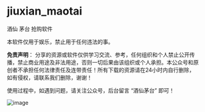 # jiuxian_maotai
酒仙 茅台 抢购软件

本软件仅用于娱乐，禁止用于任何违法的事。

**免责声明**：
分享的资源或软件仅供学习交流、参考，任何组织和个人禁止公开传播，禁止商业用途及非法用途，否则一切后果由该组织或个人承担。本公众号和原创者不承担任何法律责任及连带责任！所有下载的资源请在24小时内自行删除，如有侵权，请联系我们删除，谢谢！


使用过程中，如遇到问题，请关注公众号，后台留言 “酒仙茅台” 即可！

![image](https://user-images.githubusercontent.com/40600240/113083682-2eaa2780-920f-11eb-913c-f3d5133aa59f.png)
